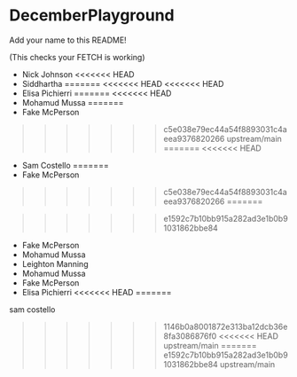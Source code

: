 # DecemberPlayground

Add your name to this README!

(This checks your FETCH is working)

- Nick Johnson
<<<<<<< HEAD
- Siddhartha
=======
<<<<<<< HEAD
<<<<<<< HEAD
- Elisa Pichierri
=======
<<<<<<< HEAD
- Mohamud Mussa
=======
- Fake McPerson
>>>>>>> c5e038e79ec44a54f8893031c4aeea9376820266
>>>>>>> upstream/main
=======
<<<<<<< HEAD
- Sam Costello
=======
- Fake McPerson
>>>>>>> c5e038e79ec44a54f8893031c4aeea9376820266
=======

>>>>>>> e1592c7b10bb915a282ad3e1b0b91031862bbe84
- Fake McPerson
- Mohamud Mussa
- Leighton Manning
- Mohamud Mussa
- Fake McPerson
- Elisa Pichierri 
<<<<<<< HEAD
=======

sam costello

>>>>>>> 1146b0a8001872e313ba12dcb36e8fa3086876f0
<<<<<<< HEAD
>>>>>>> upstream/main
=======
>>>>>>> e1592c7b10bb915a282ad3e1b0b91031862bbe84
>>>>>>> upstream/main
